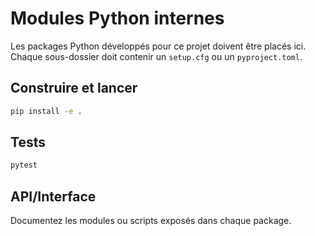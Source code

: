# Modules Python internes

Les packages Python développés pour ce projet doivent être placés ici.
Chaque sous-dossier doit contenir un `setup.cfg` ou un `pyproject.toml`.

## Construire et lancer
```bash
pip install -e .
```

## Tests
```bash
pytest
```

## API/Interface
Documentez les modules ou scripts exposés dans chaque package.
